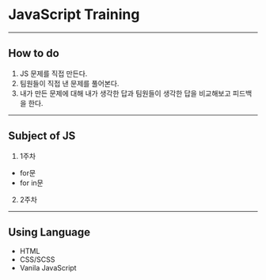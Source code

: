 # JavaScript Training
---
## How to do
1. JS 문제를 직접 만든다.
2. 팀원들이 직접 낸 문제를 풀어본다.
3. 내가 만든 문제에 대해 내가 생각한 답과 팀원들이 생각한 답을 비교해보고 피드백을 한다.
---
## Subject of JS
1. 1주차
  - for문
  - for in문
2. 2주차
---
## Using Language
- HTML
- CSS/SCSS
- Vanila JavaScript